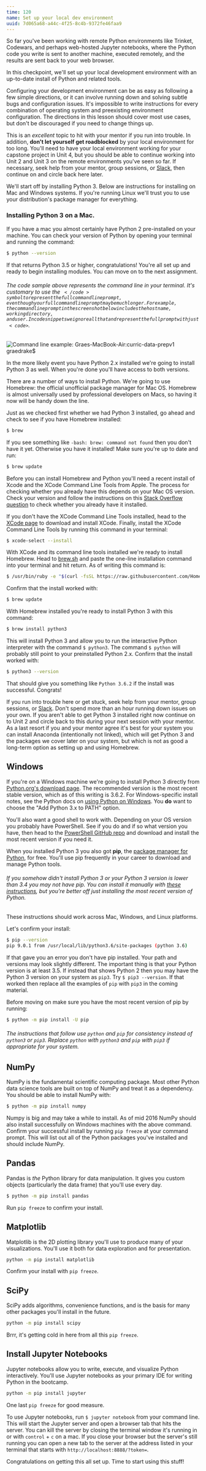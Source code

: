 ```yaml
---
time: 120
name: Set up your local dev environment
uuid: 7d065a68-a44c-4f25-8c4b-9372fe46faa9
---
```


So far you've been working with remote Python environments like Trinket, Codewars, and perhaps web-hosted Jupyter notebooks, where the Python code you write is sent to another machine, executed remotely, and the results are sent back to your web browser.

In this checkpoint, we'll set up your local development environment with an up-to-date install of Python and related tools.

Configuring your development environment can be as easy as following a few simple directions, or it can involve running down and solving subtle bugs and configuration issues. It's impossible to write instructions for every combination of operating system and preexisting environment configuration. The directions in this lesson should cover most use cases, but don't be discouraged if you need to change things up.

This is an _excellent_ topic to hit with your mentor if you run into trouble. In addition, **don't let yourself get roadblocked** by your local environment for too long. You'll need to have your local environment working for your capstone project in Unit 4, but you should be able to continue working into Unit 2 and Unit 3 on the remote environments you've seen so far. If necessary, seek help from your mentor, group sessions, or [Slack](https://thinkful.slack.com/messages/data-science/), then continue on and circle back here later.

We'll start off by installing Python 3. Below are instructions for installing on Mac and Windows systems. If you're running Linux we'll trust you to use your distribution's package manager for everything.

### Installing Python 3 on a Mac.

If you have a mac you almost certainly have Python 2 pre-installed on your machine. You can check your version of Python by opening your terminal and running the command:

```sh
$ python --version
```

If that returns Python 3.5 or higher, congratulations! You're all set up and ready to begin installing modules. You can move on to the next assignment.

###### The code sample above represents the command line in your terminal. It's customary to use the <code>$</code> symbol to represent the full command line prompt, even though your full command line prompt may be much longer. For example, the command line prompt in the screenshot below includes the host name, working directory, and user. In code snippets we ignore all that and represent the full prompt with just <code>$</code>.

![Command line example: Graes-MacBook-Air:curric-data-prepv1 graedrake$](command-line-example.png)

In the more likely event you have Python 2.x installed we're going to install Python 3 as well. When you're done you'll have access to both versions.

There are a number of ways to install Python. We're going to use Homebrew: the official unofficial package manager for Mac OS. Homebrew is almost universally used by professional developers on Macs, so having it now will be handy down the line.

Just as we checked first whether we had Python 3 installed, go ahead and check to see if you have Homebrew installed:

```sh
$ brew
```
If you see something like `-bash: brew: command not found` then you don't have it yet. Otherwise you have it installed! Make sure you're up to date and run:

```sh
$ brew update
```

Before you can install Homebrew and Python you'll need a recent install of Xcode and the XCode Command Line Tools from Apple. The process for checking whether you already have this depends on your Mac OS version. Check your version and follow the instructions on this [Stack Overflow question](http://stackoverflow.com/questions/15371925/how-to-check-if-command-line-tools-is-installed) to check whether you already have it installed.

If you don't have the XCode Command Line Tools installed, head to the [XCode page](https://developer.apple.com/xcode/) to download and install XCode. Finally, install the XCode Command Line Tools by running this command in your terminal:

```sh
$ xcode-select --install
```

With XCode and its command line tools installed we're ready to install Homebrew. Head to [brew.sh](http://brew.sh/) and paste the one-line installation command into your terminal and hit return. As of writing this command is:

```sh
$ /usr/bin/ruby -e "$(curl -fsSL https://raw.githubusercontent.com/Homebrew/install/master/install)"
```

Confirm that the install worked with:

```sh
$ brew update
```

With Homebrew installed you're ready to install Python 3 with this command:

```sh
$ brew install python3
```

This will install Python 3 and allow you to run the interactive Python interpreter with the command `$ python3`. The command `$ python` will probably still point to your preinstalled Python 2.x. Confirm that the install worked with:

```sh
$ python3 --version
```

That should give you something like `Python 3.6.2` if the install was successful. Congrats!

If you run into trouble here or get stuck, seek help from your mentor, group sessions, or [Slack](https://thinkful.slack.com/messages/data-science/). Don't spend more than an hour running down issues on your own. If you aren't able to get Python 3 installed right now continue on to Unit 2 and circle back to this during your next session with your mentor. As a last resort if you and your mentor agree it's best for your system you can install Anaconda (intentionally not linked), which will get Python 3 and the packages we cover later on your system, but which is not as good a long-term option as setting up and using Homebrew.

## Windows

If you're on a Windows machine we're going to install Python 3 directly from [Python.org's download page](https://www.python.org/downloads/). The recommended version is the most recent stable version, which as of this writing is 3.6.2. For Windows-specific install notes, see the Python docs on [using Python on Windows](https://docs.python.org/3/using/windows.html). You **do** want to choose the "Add Python 3.x to PATH" option.

You'll also want a good shell to work with. Depending on your OS version you probably have PowerShell. See if you do and if so what version you have, then head to the [PowerShell GitHub repo](https://github.com/PowerShell/PowerShell#-powershell) and download and install the most recent version if you need it.


When you installed Python 3 you also got **pip**, the [package manager for Python](https://en.wikipedia.org/wiki/Pip_%28package_manager%29), for free. You'll use pip frequently in your career to download and manage Python tools.

###### If you somehow didn't install Python 3 or your Python 3 version is lower than 3.4 you may not have pip. You can install it manually with <a href="http://stackoverflow.com/a/12476379">these instructions</a>, but you're better off just installing the most recent version of Python.

These instructions should work across Mac, Windows, and Linux platforms.

Let's confirm your install:

```sh
$ pip --version
pip 9.0.1 from /usr/local/lib/python3.6/site-packages (python 3.6)
```

If that gave you an error you don't have pip installed. Your path and versions may look slightly different. The important thing is that your Python version is at least 3.5. If instead that shows Python 2 then you may have the Python 3 version on your system as `pip3`. Try `$ pip3 --version`. If that worked then replace all the examples of `pip` with `pip3` in the coming material.

Before moving on make sure you have the most recent version of pip by running:

```sh
$ python -m pip install -U pip
```

###### The instructions that follow use <code>python</code> and <code>pip</code> for consistency instead of <code>python3</code> or <code>pip3</code>. Replace <code>python</code> with <code>python3</code> and <code>pip</code> with <code>pip3</code> if appropriate for your system.

## NumPy

NumPy is the fundamental scientific computing package. Most other Python data science tools are built on top of NumPy and treat it as a dependency. You should be able to install NumPy with:

```sh
$ python -m pip install numpy
```

Numpy is big and may take a while to install. As of mid 2016 NumPy should also install successfully on Windows machines with the above command. Confirm your successful install by running `pip freeze` at your command prompt. This will list out all of the Python packages you've installed and should include NumPy.


## Pandas

Pandas is _the_ Python library for data manipulation. It gives you custom objects (particularly the data frame) that you'll use every day.

```sh
$ python -m pip install pandas
```

Run `pip freeze` to confirm your install.


## Matplotlib

Matplotlib is the 2D plotting library you'll use to produce many of your visualizations. You'll use it both for data exploration and for presentation.

```sh
python -m pip install matplotlib
```

Confirm your install with `pip freeze`.


## SciPy

SciPy adds algorithms, convenience functions, and is the basis for many other packages you'll install in the future.

```sh
python -m pip install scipy
```

Brrr, it's getting cold in here from all this `pip freeze`.


## Install Jupyter Notebooks

Jupyter notebooks allow you to write, execute, and visualize Python interactively. You'll use Jupyter notebooks as your primary IDE for writing Python in the bootcamp.

```sh
python -m pip install jupyter
```

One last `pip freeze` for good measure.

To use Jupyter notebooks, run `$ jupyter notebook` from your command line. This will start the Jupyter server and open a browser tab that hits the server. You can kill the server by closing the terminal window it's running in or with `control` + `c` on a mac. If you close your browser but the server's still running you can open a new tab to the server at the address listed in your terminal that starts with `http://localhost:8888/?token=`.

Congratulations on getting this all set up. Time to start using this stuff!


<jupyter height="1000" notebook-name="1.7.3_jupyter_notebooks" course-code="DATA-201-PREP" />
